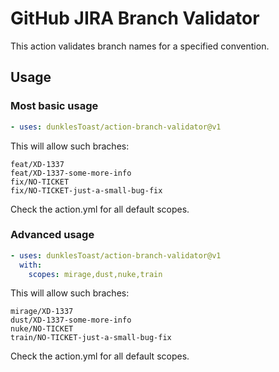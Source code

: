# GitHub JIRA Branch Validator

This action validates branch names for a specified convention.

## Usage

### Most basic usage

```yml
- uses: dunklesToast/action-branch-validator@v1
```

This will allow such braches:

```
feat/XD-1337
feat/XD-1337-some-more-info
fix/NO-TICKET
fix/NO-TICKET-just-a-small-bug-fix
```

Check the action.yml for all default scopes.

### Advanced usage

```yml
- uses: dunklesToast/action-branch-validator@v1
  with:
    scopes: mirage,dust,nuke,train
```

This will allow such braches:

```
mirage/XD-1337
dust/XD-1337-some-more-info
nuke/NO-TICKET
train/NO-TICKET-just-a-small-bug-fix
```

Check the action.yml for all default scopes.
